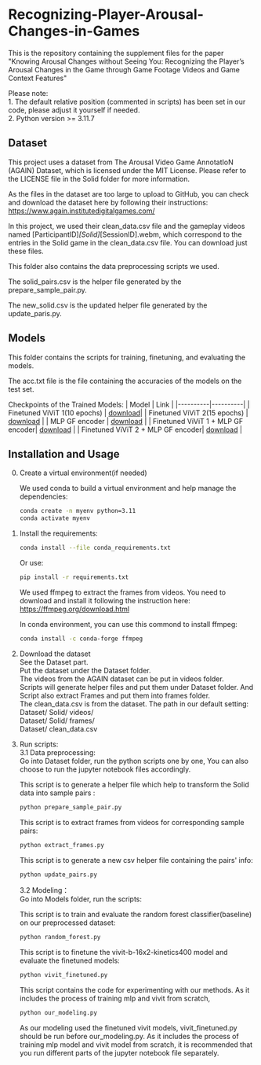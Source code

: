 # Recognizing-Player-Arousal-Changes-in-Games
This is the repository containing the supplement files for the paper "Knowing Arousal Changes without Seeing You: Recognizing the Player’s Arousal Changes in the Game through Game Footage Videos and Game Context Features"  

Please note:    
    1. The default relative position (commented in scripts) has been set in our code, please adjust it yourself if needed.   
    2. Python version >= 3.11.7  


## Dataset
This project uses a dataset from The Arousal Video Game AnnotatIoN (AGAIN) Dataset, which is licensed under the MIT License. Please refer to the LICENSE file in the Solid folder for more information.  

As the files in the dataset are too large to upload to GitHub, you can check and download the dataset here by following their instructions: https://www.again.institutedigitalgames.com/   

In this project, we used their clean_data.csv file and the gameplay videos named [ParticipantID]_[Solid]_[SessionID].webm, which correspond to the entries in the Solid game in the clean_data.csv file. You can download just these files.

This folder also contains the data preprocessing scripts we used.

The solid_pairs.csv is the helper file generated by the prepare_sample_pair.py.  

The new_solid.csv is the updated helper file generated by the update_paris.py.

## Models
This folder contains the scripts for training, finetuning, and evaluating the models.  

The acc.txt file is the file containing the accuracies of the models on the test set. 

Checkpoints of the Trained Models:
| Model | Link |
|----------|----------|
| Finetuned ViViT 1(10 epochs) | [download](https://drive.google.com/drive/folders/1VSUL2-XHr5sp_mtwJcTGwJoa8KNb-OnY?usp=drive_link)| 
| Finetuned ViViT 2(15 epochs) | [download](https://drive.google.com/drive/folders/14x9Qb2qxn5HpwJLQPoRkjNAhbo8MnSGZ?usp=drive_link) |
| MLP GF encoder | [download](https://drive.google.com/file/d/1rT1j6ugatiFsV0I52X3Cen2BEsqVhHoh/view?usp=drive_link) |
| Finetuned ViViT 1 + MLP GF encoder| [download](https://drive.google.com/file/d/1P4szSf3wOKlPBnDOV9qxKjfZlvXOh8X9/view?usp=drive_link)  |
| Finetuned ViViT 2 + MLP GF encoder| [download](https://drive.google.com/file/d/1Ya_u_72jQxs63orvLeVjxYNtWXmx2Cn_/view?usp=drive_link)  |


## Installation and Usage
0. Create a virtual environment(if needed)    

    We used conda to build a virtual environment and help manage the dependencies:
    ```bash
    conda create -n myenv python=3.11  
    conda activate myenv 
    ```
    
1. Install the requirements:
    ```bash
    conda install --file conda_requirements.txt
    ```
    Or use:
    ```bash
    pip install -r requirements.txt
    ```
    We used ffmpeg to extract the frames from videos. You need to download and install it following the instruction here:
    https://ffmpeg.org/download.html
   
    In conda environment, you can use this commond to install ffmpeg:
    ```bash
    conda install -c conda-forge ffmpeg
    ```

2. Download the dataset  
   See the Dataset part.    
   Put the dataset under the Dataset folder.   
   The videos from the AGAIN dataset can be put in videos folder.  
   Scripts will generate helper files and put them under Dataset folder. And Script also extract Frames and put them into frames folder.    
   The clean_data.csv is from the dataset.
   The path in our default setting:  
   Dataset/ Solid/ videos/   
   Dataset/ Solid/ frames/       
   Dataset/ clean_data.csv


3. Run scripts:  
   3.1 Data preprocessing:  
   Go into Dataset folder, run the python scripts one by one, You can also choose to run the jupyter notebook files accordingly.
    
   This script is to generate a helper file which help to transform the Solid data into sample pairs :    
   ```bash
   python prepare_sample_pair.py
   ```

   This script is to extract frames from videos for corresponding sample pairs:  
   ```bash
   python extract_frames.py
   ```

   This script is to generate a new csv helper file containing the pairs' info:
   ```bash
   python update_pairs.py
   ```
   
   3.2 Modeling：  
   Go into Models folder, run the scripts:

   This script is to train and evaluate the random forest classifier(baseline) on our preprocessed dataset:
   ```bash
   python random_forest.py
   ```

   This script is to finetune the vivit-b-16x2-kinetics400 model and evaluate the finetuned models:
   ```bash
   python vivit_finetuned.py
   ```

   This script contains the code for experimenting with our methods. As it includes the process of training mlp and vivit from scratch,
   ```bash
   python our_modeling.py
   ```
   As our modeling used the finetuned vivit models, vivit_finetuned.py should be run before our_modeling.py. As it includes the process of training mlp model and vivit model from scratch, it is recommended that you run different parts of the jupyter notebook file separately.

  









